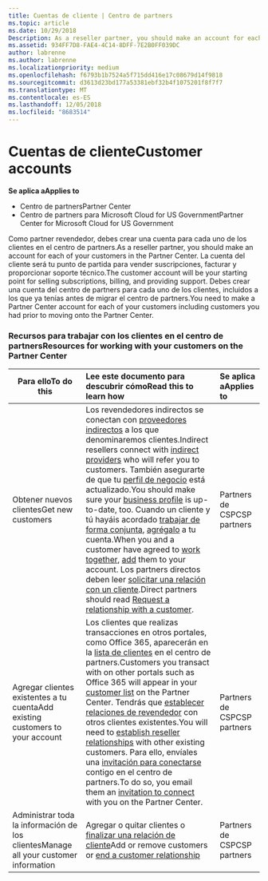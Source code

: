```yaml
---
title: Cuentas de cliente | Centro de partners
ms.topic: article
ms.date: 10/29/2018
Description: As a reseller partner, you should make an account for each of your customers in Partner Center. The customer account will be your starting point for selling subscriptions, billing, and providing support.
ms.assetid: 934FF7D8-FAE4-4C14-8DFF-7E2B0FF039DC
author: labrenne
ms.author: labrenne
ms.localizationpriority: medium
ms.openlocfilehash: f6793b1b7524a5f715dd416e17c08679d14f9818
ms.sourcegitcommit: d3613d23bd177a53381ebf32b4f1075201f8f7f7
ms.translationtype: MT
ms.contentlocale: es-ES
ms.lasthandoff: 12/05/2018
ms.locfileid: "8683514"
---
```

# <a name="customer-accounts"></a><span data-ttu-id="6dfa9-102">Cuentas de cliente</span><span class="sxs-lookup"><span data-stu-id="6dfa9-102">Customer accounts</span></span>

**<span data-ttu-id="6dfa9-103">Se aplica a</span><span class="sxs-lookup"><span data-stu-id="6dfa9-103">Applies to</span></span>**

-  <span data-ttu-id="6dfa9-104">Centro de partners</span><span class="sxs-lookup"><span data-stu-id="6dfa9-104">Partner Center</span></span>
-  <span data-ttu-id="6dfa9-105">Centro de partners para Microsoft Cloud for US Government</span><span class="sxs-lookup"><span data-stu-id="6dfa9-105">Partner Center for Microsoft Cloud for US Government</span></span>


<span data-ttu-id="6dfa9-106">Como partner revendedor, debes crear una cuenta para cada uno de los clientes en el centro de partners.</span><span class="sxs-lookup"><span data-stu-id="6dfa9-106">As a reseller partner, you should make an account for each of your customers in the Partner Center.</span></span> <span data-ttu-id="6dfa9-107">La cuenta del cliente será tu punto de partida para vender suscripciones, facturar y proporcionar soporte técnico.</span><span class="sxs-lookup"><span data-stu-id="6dfa9-107">The customer account will be your starting point for selling subscriptions, billing, and providing support.</span></span> <span data-ttu-id="6dfa9-108">Debes crear una cuenta del centro de partners para cada uno de los clientes, incluidos a los que ya tenías antes de migrar el centro de partners.</span><span class="sxs-lookup"><span data-stu-id="6dfa9-108">You need to make a Partner Center account for each of your customers including customers you had prior to moving onto the Partner Center.</span></span>

### <a name="resources-for-working-with-your-customers-on-the-partner-center"></a><span data-ttu-id="6dfa9-109">Recursos para trabajar con los clientes en el centro de partners</span><span class="sxs-lookup"><span data-stu-id="6dfa9-109">Resources for working with your customers on the Partner Center</span></span>

|**<span data-ttu-id="6dfa9-110">Para ello</span><span class="sxs-lookup"><span data-stu-id="6dfa9-110">To do this</span></span>**   |**<span data-ttu-id="6dfa9-111">Lee este documento para descubrir cómo</span><span class="sxs-lookup"><span data-stu-id="6dfa9-111">Read this to learn how</span></span>**   |**<span data-ttu-id="6dfa9-112">Se aplica a</span><span class="sxs-lookup"><span data-stu-id="6dfa9-112">Applies to</span></span>**|
|-----------------|:----------------------------|:--------------|
|<span data-ttu-id="6dfa9-113">Obtener nuevos clientes</span><span class="sxs-lookup"><span data-stu-id="6dfa9-113">Get new customers</span></span>|<span data-ttu-id="6dfa9-114">Los revendedores indirectos se conectan con [proveedores indirectos](indirect-reseller-tasks-in-partner-center.md) a los que denominaremos clientes.</span><span class="sxs-lookup"><span data-stu-id="6dfa9-114">Indirect resellers connect with [indirect providers](indirect-reseller-tasks-in-partner-center.md) who will refer you to customers.</span></span> <span data-ttu-id="6dfa9-115">También asegurarte de que tu [perfil de negocio](create-a-marketing-profile.md) está actualizado.</span><span class="sxs-lookup"><span data-stu-id="6dfa9-115">You should make sure your [business profile](create-a-marketing-profile.md) is up-to-date, too.</span></span> <span data-ttu-id="6dfa9-116">Cuando un cliente y tú hayáis acordado [trabajar de forma conjunta](responding-to-referrals.md), [agrégalo](add-a-new-customer.md) a tu cuenta.</span><span class="sxs-lookup"><span data-stu-id="6dfa9-116">When you and a customer have agreed to [work together](responding-to-referrals.md), [add](add-a-new-customer.md) them to your account.</span></span> <span data-ttu-id="6dfa9-117">Los partners directos deben leer [solicitar una relación con un cliente](request-a-relationship-with-a-customer.md).</span><span class="sxs-lookup"><span data-stu-id="6dfa9-117">Direct partners should read [ Request a relationship with a customer](request-a-relationship-with-a-customer.md).</span></span>|<span data-ttu-id="6dfa9-118">Partners de CSP</span><span class="sxs-lookup"><span data-stu-id="6dfa9-118">CSP partners</span></span>|
|<span data-ttu-id="6dfa9-119">Agregar clientes existentes a tu cuenta</span><span class="sxs-lookup"><span data-stu-id="6dfa9-119">Add existing customers to your account</span></span>   | <span data-ttu-id="6dfa9-120">Los clientes que realizas transacciones en otros portales, como Office 365, aparecerán en la [lista de clientes](see-your-customer-list.md) en el centro de partners.</span><span class="sxs-lookup"><span data-stu-id="6dfa9-120">Customers you transact with on other portals such as Office 365 will appear in your [customer list](see-your-customer-list.md) on the Partner Center.</span></span> <span data-ttu-id="6dfa9-121">Tendrás que [establecer relaciones de revendedor](indirect-reseller-tasks-in-partner-center.md) con otros clientes existentes.</span><span class="sxs-lookup"><span data-stu-id="6dfa9-121">You will need to [establish reseller relationships](indirect-reseller-tasks-in-partner-center.md) with other existing customers.</span></span> <span data-ttu-id="6dfa9-122">Para ello, envíales una [invitación para conectarse](responding-to-referrals.md) contigo en el centro de partners.</span><span class="sxs-lookup"><span data-stu-id="6dfa9-122">To do so, you email them an [invitation to connect](responding-to-referrals.md) with you on the Partner Center.</span></span>   | <span data-ttu-id="6dfa9-123">Partners de CSP</span><span class="sxs-lookup"><span data-stu-id="6dfa9-123">CSP partners</span></span>   |
|<span data-ttu-id="6dfa9-124">Administrar toda la información de los clientes</span><span class="sxs-lookup"><span data-stu-id="6dfa9-124">Manage all your customer information</span></span>   | <span data-ttu-id="6dfa9-125">Agregar o quitar clientes o [finalizar una relación de cliente](remove-a-relationship.md)</span><span class="sxs-lookup"><span data-stu-id="6dfa9-125">Add or remove customers or [end a customer relationship](remove-a-relationship.md)</span></span>|   <span data-ttu-id="6dfa9-126">Partners de CSP</span><span class="sxs-lookup"><span data-stu-id="6dfa9-126">CSP partners</span></span> |